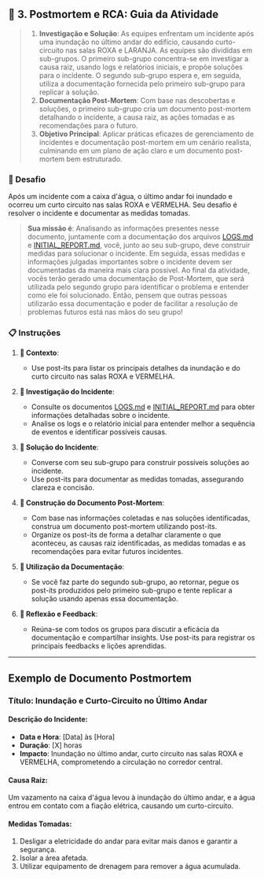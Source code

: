 ## 🎯 3. Postmortem e RCA: Guia da Atividade

> 1. **Investigação e Solução**:  As equipes enfrentam um incidente após uma inundação no último andar do edifício, causando curto-circuito nas salas ROXA e LARANJA. As equipes são divididas em sub-grupos. O primeiro sub-grupo concentra-se em investigar a causa raiz, usando logs e relatórios iniciais, e propõe soluções para o incidente. O segundo sub-grupo espera e, em seguida, utiliza a documentação fornecida pelo primeiro sub-grupo para replicar a solução.
> 2. **Documentação Post-Mortem**: Com base nas descobertas e soluções, o primeiro sub-grupo cria um documento post-mortem detalhando o incidente, a causa raiz, as ações tomadas e as recomendações para o futuro.
> 3. **Objetivo Principal**: Aplicar práticas eficazes de gerenciamento de incidentes e documentação post-mortem em um cenário realista, culminando em um plano de ação claro e um documento post-mortem bem estruturado.

### 🚨 Desafio
Após um incidente com a caixa d'água, o último andar foi inundado e ocorreu um curto circuito nas salas ROXA e VERMELHA. Seu desafio é resolver o incidente e documentar as medidas tomadas.

> **Sua missão é**: Analisando as informações presentes nesse documento, juntamente com a documentação dos arquivos [LOGS.md](/desafios/3_PostMortem/LOGS.md) e [INITIAL_REPORT.md](/desafios/3_PostMortem/INITIAL_REPORT.md), você, junto ao seu sub-grupo, deve construir medidas para solucionar o incidente. Em seguida, essas medidas e informações julgadas importantes sobre o incidente devem ser documentadas da maneira mais clara possível. Ao final da atividade, vocês terão gerado uma documentação de Post-Mortem, que será utilizada pelo segundo grupo para identificar o problema e entender como ele foi solucionado. Então, pensem que outras pessoas utilizarão essa documentação e poder de facilitar a resolução de problemas futuros está nas mãos do seu grupo!

### 📋 Instruções

1. **🌊 Contexto**:
    - Use post-its para listar os principais detalhes da inundação e do curto circuito nas salas ROXA e VERMELHA.

2. **🔎 Investigação do Incidente**:
    - Consulte os documentos [LOGS.md](/desafios/3_PostMortem/LOGS.md) e [INITIAL_REPORT.md](/desafios/3_PostMortem/INITIAL_REPORT.md) para obter informações detalhadas sobre o incidente.
    - Analise os logs e o relatório inicial para entender melhor a sequência de eventos e identificar possíveis causas.

3. **🔧 Solução do Incidente**:
    - Converse com seu sub-grupo para construir possíveis soluções ao incidente.
    - Use post-its para documentar as medidas tomadas, assegurando clareza e concisão.

4. **📜 Construção do Documento Post-Mortem**:
    - Com base nas informações coletadas e nas soluções identificadas, construa um documento post-mortem utilizando post-its. 
    - Organize os post-its de forma a detalhar claramente o que aconteceu, as causas raiz identificadas, as medidas tomadas e as recomendações para evitar futuros incidentes.

5. **📝 Utilização da Documentação**:
    - Se você faz parte do segundo sub-grupo, ao retornar, pegue os post-its produzidos pelo primeiro sub-grupo e tente replicar a solução usando apenas essa documentação.

6. **🔄 Reflexão e Feedback**:
    - Reúna-se com todos os grupos para discutir a eficácia da documentação e compartilhar insights. Use post-its para registrar os principais feedbacks e lições aprendidas.

---

## Exemplo de Documento Postmortem

### Título: Inundação e Curto-Circuito no Último Andar

#### Descrição do Incidente:
- **Data e Hora**: [Data] às [Hora]
- **Duração**: [X] horas
- **Impacto**: Inundação no último andar, curto circuito nas salas ROXA e VERMELHA, comprometendo a circulação no corredor central.

#### Causa Raiz:
Um vazamento na caixa d'água levou à inundação do último andar, e a água entrou em contato com a fiação elétrica, causando um curto-circuito.

#### Medidas Tomadas:
1. Desligar a eletricidade do andar para evitar mais danos e garantir a segurança.
2. Isolar a área afetada.
3. Utilizar equipamento de drenagem para remover a água acumulada.
